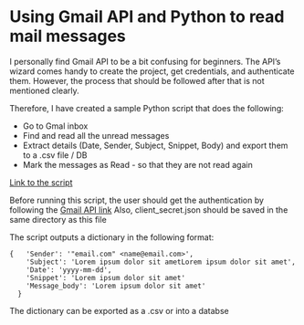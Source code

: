 # Using Gmail API and Python to read mail messages 

I personally find Gmail API to be a bit confusing for beginners. The API’s wizard comes handy to create the project, get credentials, and authenticate them. However, the process that should be followed after that is not mentioned clearly.

Therefore, I have created a sample Python script that does the following:
* Go to Gmal inbox
* Find and read all the unread messages
* Extract details (Date, Sender, Subject, Snippet, Body) and export them to a .csv file / DB
* Mark the messages as Read - so that they are not read again 


[Link to the script](https://github.com/abhishekchhibber/Gmail-Api-through-Python/blob/master/gmail_read.py)


Before running this script, the user should get the authentication by following 
the [Gmail API link](https://developers.google.com/gmail/api/quickstart/python)
Also, client_secret.json should be saved in the same directory as this file


The script outputs a dictionary in the following format:

```
{	'Sender': '"email.com" <name@email.com>', 
	'Subject': 'Lorem ipsum dolor sit ametLorem ipsum dolor sit amet', 
	'Date': 'yyyy-mm-dd', 
	'Snippet': 'Lorem ipsum dolor sit amet'
	'Message_body': 'Lorem ipsum dolor sit amet'
  }
  ```



The dictionary can be exported as a .csv or into a databse

